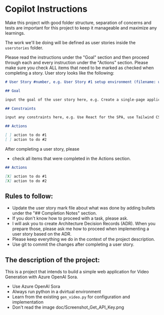 # Copilot Instructions

Make this project with good folder structure, separation of concerns and tests are important for this project to keep it manageable and maximize any learnings.

The work we'll be doing will be defined as user stories inside the `userstories` folder.

Please read the instructions under the "Goal" section and then proceed through each and every instruction under the "Actions" section. 
Please make sure you check ALL items that need to be marked as checked when completing a story. 
User story looks like the following:

```markdown
# User Story #number, e.g. User Story #1 setup environment (filename: userstory-1-setup-environment.md)

## Goal

input the goal of the user story here, e.g. Create a single-page application (SPA) 

## Constraints

input any constraints here, e.g. Use React for the SPA, use Tailwind CSS for styling, etc.

## Actions

[ ] action to do #1
[ ] action to do #2
```

After completing a user story, please

- check all items that were completed in the Actions section.

```markdown
## Actions

[X] action to do #1
[X] action to do #2
```

## Rules to follow:
- Update the user story mark file about what was done by adding bullets under the "## Completion Notes" section.
- If you don't know how to proceed with a task, please ask.
- I will ask you to create Architecture Decision Records (ADR). When you prepare those, please ask me how to proceed when implementing a user story based on the ADR.
- Please keep everything we do in the context of the project description.
- Use git to commit the changes after completing a user story.


## The description of the project:

This is a project that intends to build a simple web application for Video Generation with Azure OpenAI Sora.

- Use Azure OpenAI Sora
- Always run python in a dvirtual environment
- Learn from the existing `gen_video.py` for configuration and implementation
- Don't read the image doc/Screenshot_Get_API_Key.png

